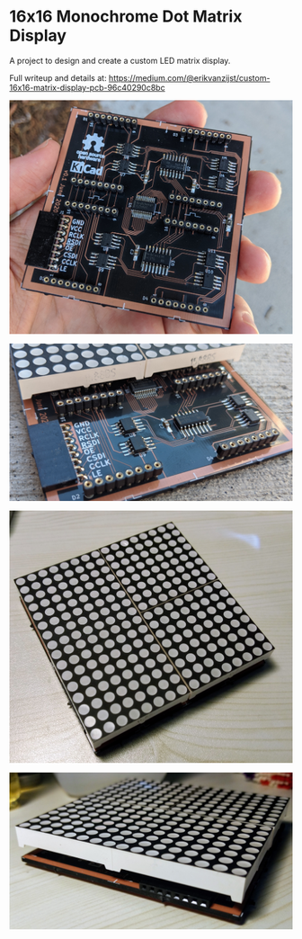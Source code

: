 16x16 Monochrome Dot Matrix Display
===================================

A project to design and create a custom LED matrix display.

Full writeup and details at: https://medium.com/@erikvanzijst/custom-16x16-matrix-display-pcb-96c40290c8bc

![](media/matrix_pcb.jpg)


![](media/matrix_pcb_side.jpg)

![](media/matrix_assembled.jpg)

![](media/matrix_assembled_side.jpg)
